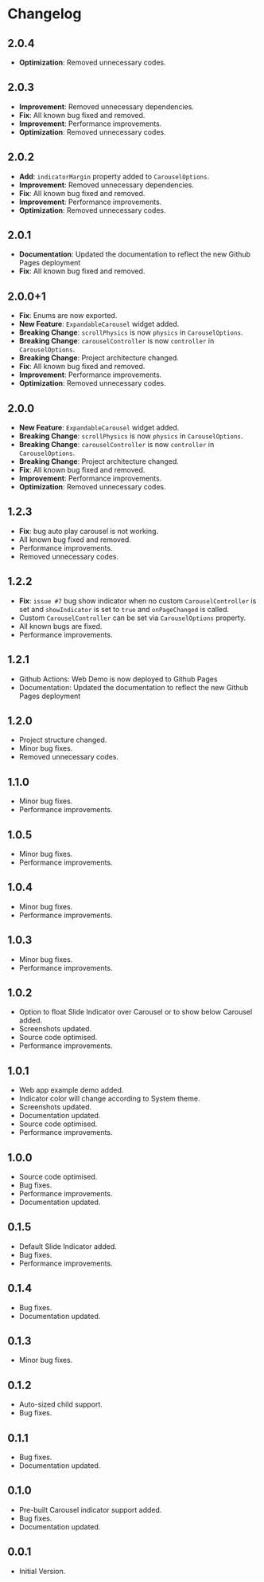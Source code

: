 # Changelog

## 2.0.4

* **Optimization**: Removed unnecessary codes.

## 2.0.3

* **Improvement**: Removed unnecessary dependencies.
* **Fix**: All known bug fixed and removed.
* **Improvement**: Performance improvements.
* **Optimization**: Removed unnecessary codes.

## 2.0.2

* **Add**: `indicatorMargin` property added to `CarouselOptions`.
* **Improvement**: Removed unnecessary dependencies.
* **Fix**: All known bug fixed and removed.
* **Improvement**: Performance improvements.
* **Optimization**: Removed unnecessary codes.

## 2.0.1

* **Documentation**: Updated the documentation to reflect the new Github Pages deployment
* **Fix**: All known bug fixed and removed.

## 2.0.0+1

* **Fix**: Enums are now exported.
* **New Feature**: `ExpandableCarousel` widget added.
* **Breaking Change**: `scrollPhysics` is now `physics` in `CarouselOptions`.
* **Breaking Change**: `carouselController` is now `controller` in `CarouselOptions`.
* **Breaking Change**: Project architecture changed.
* **Fix**: All known bug fixed and removed.
* **Improvement**: Performance improvements.
* **Optimization**: Removed unnecessary codes.

## 2.0.0

* **New Feature**: `ExpandableCarousel` widget added.
* **Breaking Change**: `scrollPhysics` is now `physics` in `CarouselOptions`.
* **Breaking Change**: `carouselController` is now `controller` in `CarouselOptions`.
* **Breaking Change**: Project architecture changed.
* **Fix**: All known bug fixed and removed.
* **Improvement**: Performance improvements.
* **Optimization**: Removed unnecessary codes.

## 1.2.3

* **Fix**: bug auto play carousel is not working.
* All known bug fixed and removed.
* Performance improvements.
* Removed unnecessary codes.

## 1.2.2

* **Fix**: `issue #7` bug show indicator when no custom `CarouselController` is set and `showIndicator` is set to `true` and `onPageChanged` is called.
* Custom `CarouselController` can be set via `CarouselOptions` property.
* All known bugs are fixed.
* Performance improvements.

## 1.2.1

* Github Actions: Web Demo is now deployed to Github Pages
* Documentation: Updated the documentation to reflect the new Github Pages deployment

## 1.2.0

* Project structure changed.
* Minor bug fixes.
* Removed unnecessary codes.

## 1.1.0

* Minor bug fixes.
* Performance improvements.

## 1.0.5

* Minor bug fixes.
* Performance improvements.

## 1.0.4

* Minor bug fixes.
* Performance improvements.

## 1.0.3

* Minor bug fixes.
* Performance improvements.

## 1.0.2

* Option to float Slide Indicator over Carousel or to show below Carousel added.
* Screenshots updated.
* Source code optimised.
* Performance improvements.

## 1.0.1

* Web app example demo added.
* Indicator color will change according to System theme.
* Screenshots updated.
* Documentation updated.
* Source code optimised.
* Performance improvements.

## 1.0.0

* Source code optimised.
* Bug fixes.
* Performance improvements.
* Documentation updated.

## 0.1.5

* Default Slide Indicator added.
* Bug fixes.
* Performance improvements.

## 0.1.4

* Bug fixes.
* Documentation updated.

## 0.1.3

* Minor bug fixes.

## 0.1.2

* Auto-sized child support.
* Bug fixes.

## 0.1.1

* Bug fixes.
* Documentation updated.

## 0.1.0

* Pre-built Carousel indicator support added.
* Bug fixes.
* Documentation updated.

## 0.0.1

* Initial Version.
